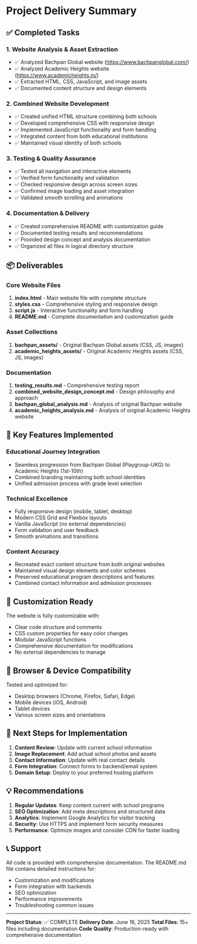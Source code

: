 # Project Delivery Summary

## ✅ Completed Tasks

### 1. Website Analysis & Asset Extraction
- ✅ Analyzed Bachpan Global website (https://www.bachpanglobal.com/)
- ✅ Analyzed Academic Heights website (https://www.academicheights.in/)
- ✅ Extracted HTML, CSS, JavaScript, and image assets
- ✅ Documented content structure and design elements

### 2. Combined Website Development
- ✅ Created unified HTML structure combining both schools
- ✅ Developed comprehensive CSS with responsive design
- ✅ Implemented JavaScript functionality and form handling
- ✅ Integrated content from both educational institutions
- ✅ Maintained visual identity of both schools

### 3. Testing & Quality Assurance
- ✅ Tested all navigation and interactive elements
- ✅ Verified form functionality and validation
- ✅ Checked responsive design across screen sizes
- ✅ Confirmed image loading and asset integration
- ✅ Validated smooth scrolling and animations

### 4. Documentation & Delivery
- ✅ Created comprehensive README with customization guide
- ✅ Documented testing results and recommendations
- ✅ Provided design concept and analysis documentation
- ✅ Organized all files in logical directory structure

## 📦 Deliverables

### Core Website Files
1. **index.html** - Main website file with complete structure
2. **styles.css** - Comprehensive styling and responsive design
3. **script.js** - Interactive functionality and form handling
4. **README.md** - Complete documentation and customization guide

### Asset Collections
1. **bachpan_assets/** - Original Bachpan Global assets (CSS, JS, images)
2. **academic_heights_assets/** - Original Academic Heights assets (CSS, JS, images)

### Documentation
1. **testing_results.md** - Comprehensive testing report
2. **combined_website_design_concept.md** - Design philosophy and approach
3. **bachpan_global_analysis.md** - Analysis of original Bachpan website
4. **academic_heights_analysis.md** - Analysis of original Academic Heights website

## 🎯 Key Features Implemented

### Educational Journey Integration
- Seamless progression from Bachpan Global (Playgroup-UKG) to Academic Heights (1st-10th)
- Combined branding maintaining both school identities
- Unified admission process with grade level selection

### Technical Excellence
- Fully responsive design (mobile, tablet, desktop)
- Modern CSS Grid and Flexbox layouts
- Vanilla JavaScript (no external dependencies)
- Form validation and user feedback
- Smooth animations and transitions

### Content Accuracy
- Recreated exact content structure from both original websites
- Maintained visual design elements and color schemes
- Preserved educational program descriptions and features
- Combined contact information and admission processes

## 🔧 Customization Ready

The website is fully customizable with:
- Clear code structure and comments
- CSS custom properties for easy color changes
- Modular JavaScript functions
- Comprehensive documentation for modifications
- No external dependencies to manage

## 📱 Browser & Device Compatibility

Tested and optimized for:
- Desktop browsers (Chrome, Firefox, Safari, Edge)
- Mobile devices (iOS, Android)
- Tablet devices
- Various screen sizes and orientations

## 🚀 Next Steps for Implementation

1. **Content Review**: Update with current school information
2. **Image Replacement**: Add actual school photos and assets
3. **Contact Information**: Update with real contact details
4. **Form Integration**: Connect forms to backend/email system
5. **Domain Setup**: Deploy to your preferred hosting platform

## 💡 Recommendations

1. **Regular Updates**: Keep content current with school programs
2. **SEO Optimization**: Add meta descriptions and structured data
3. **Analytics**: Implement Google Analytics for visitor tracking
4. **Security**: Use HTTPS and implement form security measures
5. **Performance**: Optimize images and consider CDN for faster loading

## 📞 Support

All code is provided with comprehensive documentation. The README.md file contains detailed instructions for:
- Customization and modifications
- Form integration with backends
- SEO optimization
- Performance improvements
- Troubleshooting common issues

---

**Project Status**: ✅ COMPLETE
**Delivery Date**: June 16, 2025
**Total Files**: 15+ files including documentation
**Code Quality**: Production-ready with comprehensive documentation

